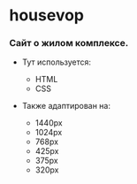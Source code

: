 # housevop

### Сайт о жилом комплексе.

* Тут используется:
  * HTML
  * CSS

* Также адаптирован на:
  * 1440px
  * 1024px
  * 768px
  * 425px
  * 375px
  * 320px

  
